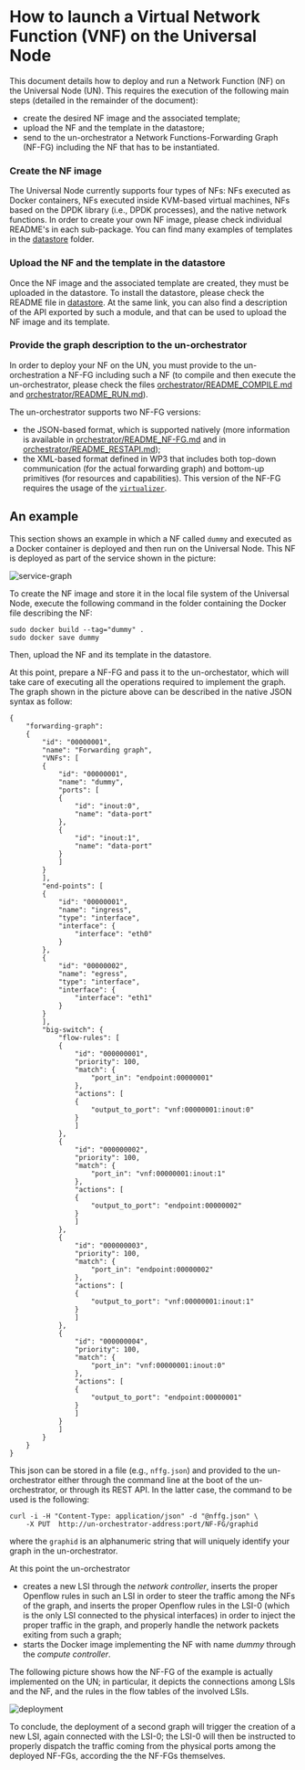 # How to launch a Virtual Network Function (VNF) on the Universal Node

This document details how to deploy and run a Network Function (NF) on the Universal Node (UN). This requires the execution of the following main steps (detailed in the remainder of the document):
*	create the desired NF image and the associated template;
*	upload the NF and the template in the datastore; 
*	send to the un-orchestrator a Network Functions-Forwarding Graph (NF-FG) including the NF that has to be instantiated.

### Create the NF image
The Universal Node currently supports four types of NFs: NFs executed as Docker containers, NFs executed inside KVM-based virtual machines, NFs based on the DPDK library (i.e., DPDK processes), and the native network functions.
In order to create your own NF image, please check individual README's in each sub-package.
You can find many examples of templates in the [datastore](../datastore) folder.

### Upload the NF and the template in the datastore
Once the NF image and the associated template are created, they must be uploaded in the datastore.
To install the datastore, please check the README file in [datastore](../datastore).
At the same link, you can also find a description of the API exported by such a module, and that can be used to upload the NF image and its template.

### Provide the graph description to the un-orchestrator
In order to deploy your NF on the UN, you must provide to the un-orchestration a NF-FG including such a NF (to compile and then execute the un-orchestrator, please check the files [orchestrator/README_COMPILE.md](../orchestrator/README_COMPILE.md) and [orchestrator/README_RUN.md](../orchestrator/README_RUN.md)).

The un-orchestrator supports two NF-FG versions:
  * the JSON-based format, which is supported natively (more information is available in [orchestrator/README_NF-FG.md](../orchestrator/README_NF-FG.md) and in [orchestrator/README_RESTAPI.md](../orchestrator/README_RESTAPI.md));
  * the  XML-based format defined in WP3 that includes both top-down
    communication (for the actual forwarding graph) and bottom-up primitives
    (for resources and capabilities). This version of the NF-FG requires the
    usage of the [`virtualizer`](../virtualizer/README.md).

## An example

This section shows an example in which a NF called `dummy` and executed as a Docker container is deployed and then run on the Universal Node.
This NF is deployed as part of the service shown in the picture:

![service-graph](https://raw.githubusercontent.com/netgroup-polito/un-orchestrator/master/images/service-graph.png)

To create the NF image and store it in the local file system of the Universal Node, execute the following command in the folder containing the Docker file describing the NF:

	sudo docker build --tag="dummy" .
	sudo docker save dummy

Then, upload the NF and its template in the datastore.

At this point, prepare a NF-FG and pass it to the un-orchestator, which will take care of executing all the operations required to implement the graph. The graph shown in the picture above can be described in the native JSON syntax as follow:

	{
		"forwarding-graph": 
		{
			"id": "00000001",
			"name": "Forwarding graph",
			"VNFs": [
		  	{
		    	"id": "00000001",
		    	"name": "dummy",
        		"ports": [
          		{
            		"id": "inout:0",
            		"name": "data-port"
          		},
          		{
            		"id": "inout:1",
            		"name": "data-port"
          		}
        		]
		  	}
			],
			"end-points": [
		  	{
		    	"id": "00000001",
		    	"name": "ingress",
		    	"type": "interface",
		    	"interface": {
		      		"interface": "eth0"
		    	}
		  	},
		  	{
		    	"id": "00000002",
		    	"name": "egress",
		    	"type": "interface",
		    	"interface": {
		      		"interface": "eth1"
		    	}
		  	}
			],
			"big-switch": {
		  		"flow-rules": [
		    	{
		      		"id": "000000001",
		      		"priority": 100,
		      		"match": {
		        		"port_in": "endpoint:00000001"
		      		},
		      		"actions": [
		        	{
		        		"output_to_port": "vnf:00000001:inout:0"
		        	}
		      		]
		    	},
		    	{
		      		"id": "000000002",
		      		"priority": 100,
		      		"match": {
		        		"port_in": "vnf:00000001:inout:1"
		      		},
		      		"actions": [
		        	{
		          		"output_to_port": "endpoint:00000002"
		        	}
		      		]
		    	},
		    	{
		      		"id": "000000003",
		      		"priority": 100,
		      		"match": {
		        		"port_in": "endpoint:00000002"
		      		},
		      		"actions": [
		        	{
		        		"output_to_port": "vnf:00000001:inout:1"
		        	}
		      		]
		    	},
		    	{
		      		"id": "000000004",
		      		"priority": 100,
		      		"match": {
		        		"port_in": "vnf:00000001:inout:0"
		      		},
		      		"actions": [
		        	{
		          		"output_to_port": "endpoint:00000001"
		        	}
		      		]
		    	}
		  		]
			}
	  	}
	}

This json can be stored in a file (e.g., `nffg.json`) and provided to the un-orchestrator either through the command line at the boot of the un-orchestrator, or through its REST API. In the latter case, the command to be used is the following:

	curl -i -H "Content-Type: application/json" -d "@nffg.json" \
		-X PUT  http://un-orchestrator-address:port/NF-FG/graphid

where the `graphid` is an alphanumeric string that will uniquely identify your graph in the un-orchestrator.

At this point the un-orchestrator
*	creates a new LSI through the *network controller*, inserts the proper Openflow rules in such an LSI in order to steer the traffic among the NFs of the graph, and inserts the proper Openflow rules in the LSI-0 (which is the only LSI connected to the physical interfaces) in order to inject the proper traffic in the graph, and properly handle the network packets exiting from such a graph;
*	starts the Docker image implementing the NF with name *dummy* through the *compute controller*.

The following picture shows how the NF-FG of the example is actually implemented on the UN; in particular, it depicts the connections among LSIs and the NF, and the rules in the flow tables of the involved LSIs.

![deployment](https://raw.githubusercontent.com/netgroup-polito/un-orchestrator/master/images/deployment.png)

To conclude, the deployment of a second graph will trigger the creation of a new LSI, again connected with the LSI-0; the LSI-0 will then be instructed to properly dispatch the traffic coming from the physical ports among the deployed NF-FGs, according the the NF-FGs themselves.
